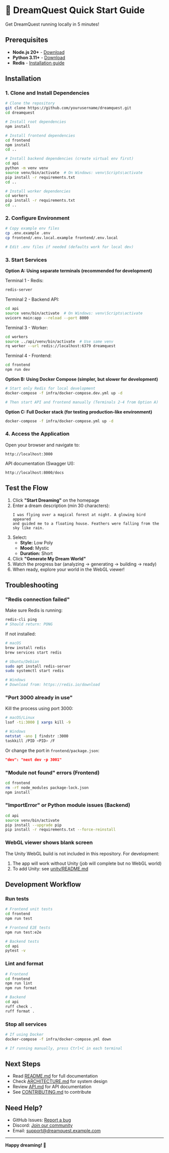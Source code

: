 # 🚀 DreamQuest Quick Start Guide

Get DreamQuest running locally in 5 minutes!

## Prerequisites

- **Node.js 20+** - [Download](https://nodejs.org/)
- **Python 3.11+** - [Download](https://www.python.org/)
- **Redis** - [Installation guide](https://redis.io/docs/getting-started/installation/)

## Installation

### 1. Clone and Install Dependencies

```bash
# Clone the repository
git clone https://github.com/yourusername/dreamquest.git
cd dreamquest

# Install root dependencies
npm install

# Install frontend dependencies
cd frontend
npm install
cd ..

# Install backend dependencies (create virtual env first)
cd api
python -m venv venv
source venv/bin/activate  # On Windows: venv\Scripts\activate
pip install -r requirements.txt
cd ..

# Install worker dependencies
cd workers
pip install -r requirements.txt
cd ..
```

### 2. Configure Environment

```bash
# Copy example env files
cp .env.example .env
cp frontend/.env.local.example frontend/.env.local

# Edit .env files if needed (defaults work for local dev)
```

### 3. Start Services

**Option A: Using separate terminals (recommended for development)**

Terminal 1 - Redis:
```bash
redis-server
```

Terminal 2 - Backend API:
```bash
cd api
source venv/bin/activate  # On Windows: venv\Scripts\activate
uvicorn main:app --reload --port 8000
```

Terminal 3 - Worker:
```bash
cd workers
source ../api/venv/bin/activate  # Use same venv
rq worker --url redis://localhost:6379 dreamquest
```

Terminal 4 - Frontend:
```bash
cd frontend
npm run dev
```

**Option B: Using Docker Compose (simpler, but slower for development)**

```bash
# Start only Redis for local development
docker-compose -f infra/docker-compose.dev.yml up -d

# Then start API and frontend manually (Terminals 2-4 from Option A)
```

**Option C: Full Docker stack (for testing production-like environment)**

```bash
docker-compose -f infra/docker-compose.yml up -d
```

### 4. Access the Application

Open your browser and navigate to:
```
http://localhost:3000
```

API documentation (Swagger UI):
```
http://localhost:8000/docs
```

## Test the Flow

1. Click **"Start Dreaming"** on the homepage
2. Enter a dream description (min 30 characters):
   ```
   I was flying over a magical forest at night. A glowing bird appeared
   and guided me to a floating house. Feathers were falling from the sky like rain.
   ```
3. Select:
   - **Style:** Low Poly
   - **Mood:** Mystic
   - **Duration:** Short
4. Click **"Generate My Dream World"**
5. Watch the progress bar (analyzing → generating → building → ready)
6. When ready, explore your world in the WebGL viewer!

## Troubleshooting

### "Redis connection failed"

Make sure Redis is running:
```bash
redis-cli ping
# Should return: PONG
```

If not installed:
```bash
# macOS
brew install redis
brew services start redis

# Ubuntu/Debian
sudo apt install redis-server
sudo systemctl start redis

# Windows
# Download from: https://redis.io/download
```

### "Port 3000 already in use"

Kill the process using port 3000:
```bash
# macOS/Linux
lsof -ti:3000 | xargs kill -9

# Windows
netstat -ano | findstr :3000
taskkill /PID <PID> /F
```

Or change the port in `frontend/package.json`:
```json
"dev": "next dev -p 3001"
```

### "Module not found" errors (Frontend)

```bash
cd frontend
rm -rf node_modules package-lock.json
npm install
```

### "ImportError" or Python module issues (Backend)

```bash
cd api
source venv/bin/activate
pip install --upgrade pip
pip install -r requirements.txt --force-reinstall
```

### WebGL viewer shows blank screen

The Unity WebGL build is not included in this repository. For development:
1. The app will work without Unity (job will complete but no WebGL world)
2. To add Unity: see [unity/README.md](./unity/README.md)

## Development Workflow

### Run tests

```bash
# Frontend unit tests
cd frontend
npm run test

# Frontend E2E tests
npm run test:e2e

# Backend tests
cd api
pytest -v
```

### Lint and format

```bash
# Frontend
cd frontend
npm run lint
npm run format

# Backend
cd api
ruff check .
ruff format .
```

### Stop all services

```bash
# If using Docker
docker-compose -f infra/docker-compose.yml down

# If running manually, press Ctrl+C in each terminal
```

## Next Steps

- Read [README.md](./README.md) for full documentation
- Check [ARCHITECTURE.md](./docs/ARCHITECTURE.md) for system design
- Review [API.md](./docs/API.md) for API documentation
- See [CONTRIBUTING.md](./CONTRIBUTING.md) to contribute

## Need Help?

- GitHub Issues: [Report a bug](https://github.com/yourusername/dreamquest/issues)
- Discord: [Join our community](https://discord.gg/dreamquest)
- Email: support@dreamquest.example.com

---

**Happy dreaming! 🌙**
